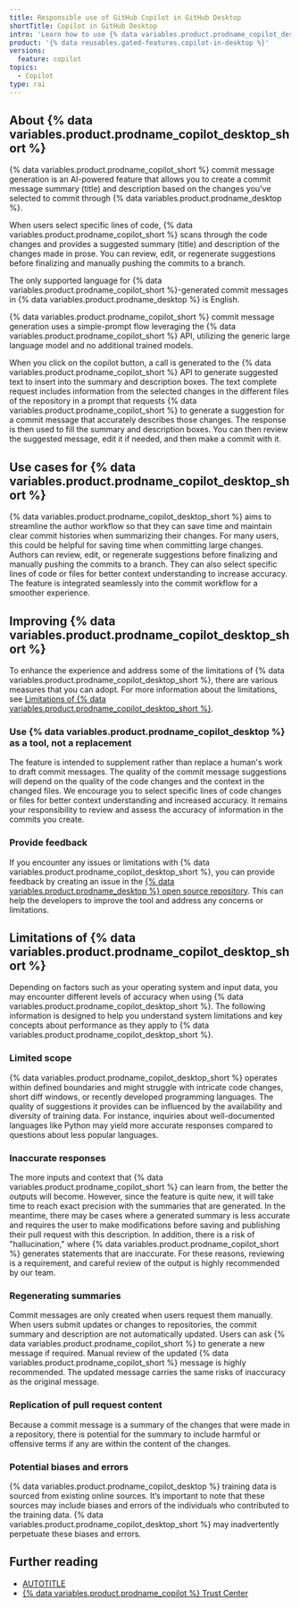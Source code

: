 ```yaml
---
title: Responsible use of GitHub Copilot in GitHub Desktop
shortTitle: Copilot in GitHub Desktop
intro: 'Learn how to use {% data variables.product.prodname_copilot_desktop_short %} responsibly by understanding its purposes, capabilities, and limitations.'
product: '{% data reusables.gated-features.copilot-in-desktop %}'
versions:
  feature: copilot
topics:
  - Copilot
type: rai
---
```


## About {% data variables.product.prodname_copilot_desktop_short %}

{% data variables.product.prodname_copilot_short %} commit message generation is an AI-powered feature that allows you to create a commit message summary (title) and description based on the changes you've selected to commit through {% data variables.product.prodname_desktop %}.

When users select specific lines of code, {% data variables.product.prodname_copilot_short %} scans through the code changes and provides a suggested summary (title) and description of the changes made in prose. You can review, edit, or regenerate suggestions before finalizing and manually pushing the commits to a branch.

The only supported language for {% data variables.product.prodname_copilot_short %}-generated commit messages in {% data variables.product.prodname_desktop %} is English.

{% data variables.product.prodname_copilot_short %} commit message generation uses a simple-prompt flow leveraging the {% data variables.product.prodname_copilot_short %} API, utilizing the generic large language model and no additional trained models.

When you click on the copilot button, a call is generated to the {% data variables.product.prodname_copilot_short %} API to generate suggested text to insert into the summary and description boxes. The text complete request includes information from the selected changes in the different files of the repository in a prompt that requests {% data variables.product.prodname_copilot_short %} to generate a suggestion for a commit message that accurately describes those changes. The response is then used to fill the summary and description boxes. You can then review the suggested message, edit it if needed, and then make a commit with it.

## Use cases for {% data variables.product.prodname_copilot_desktop_short %}

{% data variables.product.prodname_copilot_desktop_short %} aims to streamline the author workflow so that they can save time and maintain clear commit histories when summarizing their changes. For many users, this could be helpful for saving time when committing large changes.  Authors can review, edit, or regenerate suggestions before finalizing and manually pushing the commits to a branch. They can also select specific lines of code or files for better context understanding to increase accuracy. The feature is integrated seamlessly into the commit workflow for a smoother experience.

## Improving {% data variables.product.prodname_copilot_desktop_short %}

To enhance the experience and address some of the limitations of {% data variables.product.prodname_copilot_desktop_short %}, there are various measures that you can adopt. For more information about the limitations, see [Limitations of {% data variables.product.prodname_copilot_desktop_short %}](#limitations-of-copilot-in-github-desktop).

### Use {% data variables.product.prodname_copilot_desktop %} as a tool, not a replacement

The feature is intended to supplement rather than replace a human's work to draft commit messages. The quality of the commit message suggestions will depend on the quality of the code changes and the context in the changed files. We encourage you to select specific lines of code changes or files for better context understanding and increased accuracy. It remains your responsibility to review and assess the accuracy of information in the commits you create.

### Provide feedback

If you encounter any issues or limitations with {% data variables.product.prodname_copilot_desktop_short %}, you can provide feedback by creating an issue in the [{% data variables.product.prodname_desktop %} open source repository](https://github.com/desktop/desktop/issues/new?template=bug_report.yaml ). This can help the developers to improve the tool and address any concerns or limitations.

## Limitations of {% data variables.product.prodname_copilot_desktop_short %}

Depending on factors such as your operating system and input data, you may encounter different levels of accuracy when using {% data variables.product.prodname_copilot_desktop_short %}. The following information is designed to help you understand system limitations and key concepts about performance as they apply to {% data variables.product.prodname_copilot_desktop_short %}.

### Limited scope

{% data variables.product.prodname_copilot_desktop_short %} operates within defined boundaries and might struggle with intricate code changes, short diff windows, or recently developed programming languages. The quality of suggestions it provides can be influenced by the availability and diversity of training data. For instance, inquiries about well-documented languages like Python may yield more accurate responses compared to questions about less popular languages.

### Inaccurate responses

The more inputs and context that {% data variables.product.prodname_copilot_short %} can learn from, the better the outputs will become. However, since the feature is quite new, it will take time to reach exact precision with the summaries that are generated. In the meantime, there may be cases where a generated summary is less accurate and requires the user to make modifications before saving and publishing their pull request with this description. In addition, there is a risk of "hallucination," where {% data variables.product.prodname_copilot_short %} generates statements that are inaccurate. For these reasons, reviewing is a requirement, and careful review of the output is highly recommended by our team.

### Regenerating summaries

Commit messages are only created when users request them manually. When users submit updates or changes to repositories, the commit summary and description are not automatically updated. Users can ask {% data variables.product.prodname_copilot_short %} to generate a new message if required. Manual review of the updated {% data variables.product.prodname_copilot_short %} message is highly recommended. The updated message carries the same risks of inaccuracy as the original message.

### Replication of pull request content

Because a commit message is a summary of the changes that were made in a repository, there is potential for the summary to include harmful or offensive terms if any are within the content of the changes.

### Potential biases and errors

{% data variables.product.prodname_copilot_desktop %} training data is sourced from existing online sources. It’s important to note that these sources may include biases and errors of the individuals who contributed to the training data. {% data variables.product.prodname_copilot_desktop_short %} may inadvertently perpetuate these biases and errors.

## Further reading

* [AUTOTITLE](/free-pro-team@latest/site-policy/github-terms/github-terms-for-additional-products-and-features#github-copilot)
* [{% data variables.product.prodname_copilot %} Trust Center](https://copilot.github.trust.page/)
